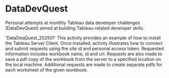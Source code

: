 # DataDevQuest
Personal attempts at monthly Tableau data developer challenges (DataDevQuest) aimed at building Tableau-related developer skills.

'DataDeqQuest_202501'
    This activity provides an example of how to install the Tableau Server Client.  Once installed, activity illustrates how to connect and submit requests using the site id and personal access token.  Requested information includes workbook name, id and url.  Requests are also made to save a pdf copy of the workbook from the server to a specified location on the local machine.  Additional requests are made to create separate pdfs for each worksheet of the given workbook.
